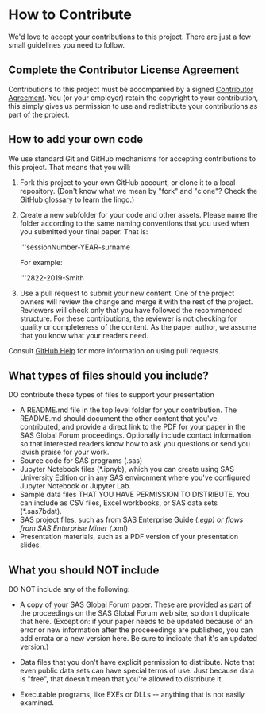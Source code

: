 # How to Contribute

We'd love to accept your contributions to this project. There are
just a few small guidelines you need to follow.

## Complete the Contributor License Agreement

Contributions to this project must be accompanied by a signed
[Contributor Agreement](ContributorAgreement.txt).
You (or your employer) retain the copyright to your contribution,
this simply gives us permission to use and redistribute your contributions as
part of the project.

## How to add your own code

We use standard Git and GitHub mechanisms for accepting contributions to this
project.  That means that you will:

1. Fork this project to your own GitHub account, or clone it to a local repository.        (Don't know what we mean by "fork" and "clone"? Check the 
   [GitHub glossary](https://help.github.com/articles/github-glossary/) to learn the lingo.)

2. Create a new subfolder for your code and other assets.  Please name the folder
   according to the same naming conventions that you used when you submitted your final paper.  That is:

   '''sessionNumber-YEAR-surname

   For example:

   '''2822-2019-Smith

3. Use a pull request to submit your new content.  One of the project owners will
   review the change and merge it with the rest of the project.  Reviewers will check only that you have followed the recommended structure.  For these contributions, the reviewer is not checking for quality or completeness of the content.  As the paper author, we assume that you know what your readers need.

Consult [GitHub Help](https://help.github.com/articles/about-pull-requests/) for more information on using pull requests.

## What types of files should you include?

DO contribute these types of files to support your presentation

* A README.md file in the top level folder for your contribution.  The README.md 
  should document the other content that you've contributed, and provide a direct
  link to the PDF for your paper in the SAS Global Forum proceedings.  Optionally
  include contact information so that interested readers know how to ask you questions
  or send you lavish praise for your work.
* Source code for SAS programs (.sas)
* Jupyter Notebook files (*.ipnyb), which you can create using SAS University Edition
  or in any SAS environment where you've configured Jupyter Notebook or Jupyter Lab.
* Sample data files THAT YOU HAVE PERMISSION TO DISTRIBUTE.  You can include as CSV
  files, Excel workbooks, or SAS data sets (*.sas7bdat).
* SAS project files, such as from SAS Enterprise Guide (*.egp) or flows from SAS
  Enterprise Miner (*.xml)
* Presentation materials, such as a PDF version of your presentation slides.

## What you should NOT include

DO NOT include any of the following:

* A copy of your SAS Global Forum paper.  These are provided as part of the proceedings on the SAS Global Forum web site, so don't duplicate that here.  (Exception: if your paper needs to be updated because of an error or new information after the proceeedings are published, you can add errata or a new version here.  Be sure to indicate that it's an updated version.)

* Data files that you don't have explicit permission to distribute.  Note that even public data sets can have special terms of use.  Just because data is "free", that doesn't mean that you're allowed to distribute it.

* Executable programs, like EXEs or DLLs -- anything that is not easily examined.